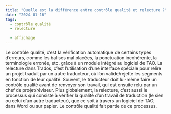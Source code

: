 ```yaml
---
title: "Quelle est la différence entre contrôle qualité et relecture ?"
date: "2024-01-16"
tags:
  - contrôle qualité
  - relecture

  - affichage
---
```


Le contrôle qualité, c’est la vérification automatique de certains types d’erreurs, comme les balises mal placées, la ponctuation incohérente, la terminologie erronée, etc. grâce à un module intégré au logiciel de TAO.
La relecture dans Trados, c’est l’utilisation d’une interface spéciale pour relire un projet traduit par un autre traducteur, où l’on valide/rejette les segments en fonction de leur qualité.
Souvent, le traducteur doit lui-même faire un contrôle qualité avant de renvoyer son travail, qui est ensuite relu par un chef de projet/réviseur.
Plus globalement, la relecture, c’est aussi le processus qui consiste à vérifier la qualité d’un travail de traduction (le sien ou celui d’un autre traducteur), que ce soit à travers un logiciel de TAO, dans Word ou sur papier. Le contrôle qualité fait partie de ce processus.

